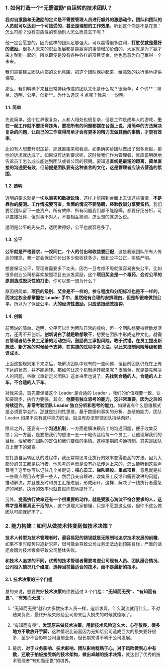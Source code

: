 ### 1. 如何打造一个“无需激励”自运转的技术团队？

**我对自激励和无激励的定义是不需要管理人员进行额外的激励动作，团队和团队的人员就可以达到一个可接受的，甚至是理想的工作效果**。听到这个你是不是在想：怎么可能？没有实质性的奖励别人怎么愿意去干呢？

他一定会愿意的，因为这样的团队足够强大，可以赢得很多胜利，**打胜仗就是最好的激励**。很多人未来的职业发展都是靠赢得的事情增加价值的，大家就是为了赢才来才聚到一起的。所以即便是没有各种各样的项目奖金，他也愿意为自己赢得一个未来。

我们需要建立团队内部的文化氛围，把这个团队保护起来，给高效的执行落地提供保障。

那么，我们明确下来且日常持续传递的团队文化是什么呢？很简单，4 个词**：简单、透明、公平、创新**。为什么选这 4 点呢？我来一一说明。

#### 1.1. 简单

先说简单，这个世界很复杂，人和人相处也很复杂，但是工作是成年人的游戏，**坐在一起工作就不要拐弯抹角，要把所有的问题都摆在台面上说，用简单的方法解决复杂的问题，让自己的工作变得简单才会有更多的精力去做其他的事情，才更有效率**。

比如有人想要升职加薪，那就直接来和我谈，如果确实给团队做出了很多贡献，那他的诉求就达成了。如果没有达到要求呢，这时候我们作为管理者，就应该明确地告诉员工怎么成长能达到团队或者公司的预期。要知道**直线是最短的距离，简单直接的沟通更有效**。但**前提是团队要有这种直言的文化，这是管理者应该去营造的氛围**。

#### 1.2. 透明

透明的要求就是**一切以事实和数据说话**，这样才能摆到台面上去谈这些事情，**不是靠你的臆测。工作情况要可查，负面的情况不要隐瞒，经验教训分享要留档**。我们要给团队留下一些资产，所有故障、所有问题我们都不能隐瞒，都要仔细分析，可以直接批评，但对事不对人，不要相互猜测，怎么想的就怎么说。

透明是公平的先头兵，透明做得好，公平也就容易多了。

#### 1.3. 公平

**公平就是严格要求，一视同仁，个人的付出和收益要匹配**，这是我跟团队所有人传达的理念，我一定会保证你付出多少就收获多少，做到公平公正，奖惩严明。

想要保证公平，管理者需要多下功夫，因为一旦考虑不周就很容易丧失公平。比如很多创业公司都喜欢按照项目去派发奖励，这个**项目奖金是一个毒药，会对公平的原则造成毁灭性的打击**。你可以想一想为什么？

原因很简单，**项目的级别、奖金是不一样的，参与程度和分配标准也是不一样的，而决定权全都掌握在 Leader 手中，虽然他有合理的安排理由，但是却很难做到公平**。所以为了保证公平，**大的经济性激励，只应该跟绩效挂钩**。

#### 1.4. 创新

前面说的简单、透明、公平可以作为团队日常的规约，但一个团队想要持续散发活力，还离不开创新。**创新说白了就是敢想敢干**，想要在团队中形成这种文化，就需要**管理者给予员工足够的活动空间，鼓励员工承担风险，敢于试错。在员工提出新想法、新方案的时候给予支持，在实施的过程中多关注，以此来控制风险等级和错误成本**。

上面这些规则定下来之后，能解决团队中现有的一些问题，但目前团队仍处在上传下达的状态，并不能运转。那如何让这个机制运转起来呢？很简单，就是要先解决人的问题，谷歌《重新定义团队》这本书里也说了，**先找到合适的人，合适的人上车，不合适的人下车**。

对我来说，首先要保证这个 Leader 是合适的 Leader ，我们的价值观要一致，认知要同步，执行力要强。其次，**他要有独立思考的能力，这非常重要，因为之后的持续运作，非常考验团队 Leader 独立分析和思考的能力**。如果说有什么思维模式是必须要学会的，那就是批判性思维，基于数据和事实的分析、总结的能力，团队 Leader 如果不具有这种能力的话，就没有办法带领团队持续向好。

除此之外，还要有一个**沟通机制**，一方面是解决跟员工的沟通问题，便于收集反馈；另一方面，是要把我们的想法一五一十地传达给每一个员工，让他理解我们的目标，理解我们团队的定位和我们要做的事情。这种定期的沟通机制，其实是团队自上而下的灌宣。

在打造自运转团队的过程中，我还常常思考让执行的效率变得更高的方法。因为大部分的员工都是执行者，他思考的声音是没有办法传达上来的，怎么能听到这些声音呢？这里你可以记住几个关键词：**核心员工、梯队建设、重点项目**。意思就是拉一些重点项目去考察一些人，然后我亲自跟进，收集员工反馈和需要改进的问题，推动解决，并且要及时和员工汇报进展，形成闭环。这样，解决了一线执行者最急迫的问题，执行的效率也就自然而然地提升了。

另外，**提高执行效率还有一个很重要的动作，就是要狠心淘汰不符合要求的人，这样才是尊重真正干活的人**，这个道理大家都懂，只是不愿意这么做，但你不这么做团队可能就好不了。

### 2. 能力构建：如何从做技术转变到做技术决策？

**技术人转型为技术管理者时，最容易犯的错误就是无限制地追求技术发展的前瞻**。如果不审时度势只追新求异，很可能会导致公司业务无法达到预期目标，严重的话还会因为技术镀金导致公司整体失败。

**和技术人追求的不同，优秀的技术管理者需要考虑公司现有人员、团队磨合情况、公司投入情况几个维度，选择当前最适合的技术，而不是最新的技术。**

#### 2.1. 技术决策的三个门槛

总的来说，想要做好**技术决策**的你要迈过 3 个门槛：**“无知而无畏”、“有知而有畏”、“有知而无畏”**。

1. “无知而无畏”就和大多数技术人员一样，追新求异，什么潮流就用什么，不对结果负责，最终升级失败给公司带来巨大损失的时候就傻眼了。

2. “有知而有畏”，**发现原来做技术决策，用新技术风险这么大，心存敬畏，很多地方不敢放开手脚**，这种情况比前面因为无知给公司造成巨大的损失要好很多，至少不会影响公司当前业务，但长期来讲不利于公司发展。

3. 最后，**对于业务影响、技术影响、团队影响稔熟于心，对于风险做到心中有数，还敢于拍板接受新的技术架构，做出卓越的技术决策**，就达到了优秀的技术管理者“有知而无畏”的境界。
